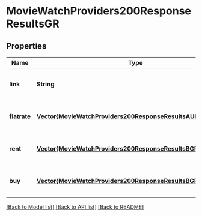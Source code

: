 # MovieWatchProviders200ResponseResultsGR


## Properties
Name | Type | Description | Notes
------------ | ------------- | ------------- | -------------
**link** | **String** |  | [optional] [default to nothing]
**flatrate** | [**Vector{MovieWatchProviders200ResponseResultsAUFlatrateInner}**](MovieWatchProviders200ResponseResultsAUFlatrateInner.md) |  | [optional] [default to nothing]
**rent** | [**Vector{MovieWatchProviders200ResponseResultsBGRentInner}**](MovieWatchProviders200ResponseResultsBGRentInner.md) |  | [optional] [default to nothing]
**buy** | [**Vector{MovieWatchProviders200ResponseResultsBGRentInner}**](MovieWatchProviders200ResponseResultsBGRentInner.md) |  | [optional] [default to nothing]


[[Back to Model list]](../README.md#models) [[Back to API list]](../README.md#api-endpoints) [[Back to README]](../README.md)


